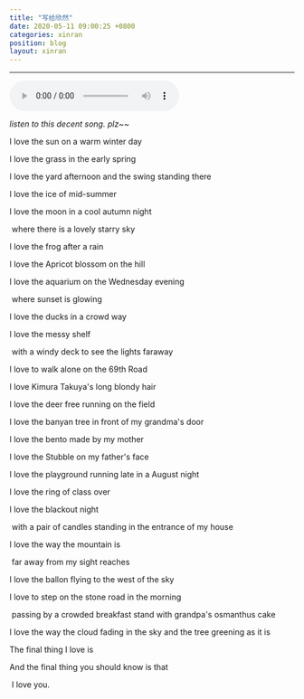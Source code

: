 ```yaml
---
title: "写给欣然"
date: 2020-05-11 09:00:25 +0800
categories: xinran
position: blog
layout: xinran
---
```


---

<audio controls="controls">
    <source src="http://music.163.com/song/media/outer/url?id=464647435.mp3" type="audio/ogg">
    <source src="http://music.163.com/song/media/outer/url?id=464647435.mp3" type="audio/mpeg">
<embed height="50" width="1500" src="http://music.163.com/song/media/outer/url?id=464647435.mp3" />
</audio>

*listen to this decent song. plz~~*



I love the sun on a warm winter day

I love the grass in the early spring

I love the yard afternoon and the swing standing there

I love the ice of mid-summer

I love the moon in a cool autumn night

​	where there is a lovely starry sky

I love the frog after a rain

I love the Apricot blossom on the hill

I love the aquarium on the Wednesday evening

​	where sunset is glowing

I love the ducks in a crowd way

I love the messy shelf

​	with a windy deck to see the lights faraway

I love to walk alone on the 69th Road

I love Kimura Takuya's long blondy hair

I love the deer free running on the field

I love the banyan tree in front of my grandma's door

I love the bento made by my mother

I love the Stubble on my father's face

I love the playground running late in a August night

I love the ring of class over

I love the blackout night

​	with a pair of candles standing in the entrance of my house

I love the way the mountain is

​	far away from my sight reaches

I love the ballon flying to the west of the sky

I love to step on the stone road in the morning

​	passing by a crowded breakfast stand with grandpa's osmanthus cake

I love the way the cloud fading in the sky
	and the tree greening as it is

The final thing I love is

And the final thing you should know is that

​	I love you.